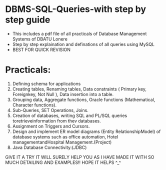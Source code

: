 # DBMS-SQL-Queries-with step by step guide
- This includes a pdf file of all practicals of Database Management Systems of DBATU Lonere
- Step by step explaination and definations of all queries using MySQL
- BEST FOR QUICK REVISION

# Practicals:
  1) Defining schema for applications
  2) Creating tables, Renaming tables, Data constraints ( Primary key, Foreignkey, Not Null ), Data insertion into a table.
  3) Grouping data, Aggregate functions, Oracle functions (Mathematical, Character functions).
  4) Sub-Queries, SET Operations, Joins.
  5) Creation of databases, writing SQL and PL/SQL queries toretrieveinformation from thev databases.
  6) Assignment on Triggers and Cursors.
  7) Design and implement ER model diagrams (Entity RelationshipModel) of database systems such as office automation, Hotel managementandHospital Management.(Project)
  8) Java Database Connectivity:(JDBC)



GIVE IT A TRY IT WILL SURELY HELP YOU AS I HAVE MADE IT WITH SO MUCH DETAILING AND EXAMPLES!! 
HOPE IT HELPS ^_^
